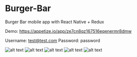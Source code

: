 # Burger-Bar
Burger Bar mobile app with React Native + Redux

Demo: https://appetize.io/app/ze7cn8qz167516eqenermr8dmw

Username: test@test.com
Password: password

![alt text](https://i.imgur.com/RwYJA5W.png "Login")
![alt text](https://i.imgur.com/kW7sOwR.png "Order")
![alt text](https://i.imgur.com/OhjpdyT.png "Burger")
![alt text](https://i.imgur.com/dHKNX3b.png "Delivery")
![alt text](https://i.imgur.com/WjIQFQg.png "Overview")
